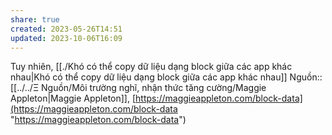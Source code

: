 ```yaml
---
share: true
created: 2023-05-26T14:51
updated: 2023-10-06T16:09
---
```

Tuy nhiên, [[./Khó có thể copy dữ liệu dạng block giữa các app khác nhau|Khó có thể copy dữ liệu dạng block giữa các app khác nhau]]
Nguồn:: [[../../Ξ Nguồn/Môi trường nghĩ, nhận thức tăng cường/Maggie Appleton|Maggie Appleton]], [https://maggieappleton.com/block-data](https://maggieappleton.com/block-data "https://maggieappleton.com/block-data")
